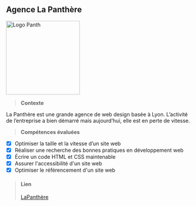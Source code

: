 <h2>Agence La Panthère</h2>

 <img  src="./img/logo.png"  alt="Logo Panth" style="width:200px;">
 
> **Contexte**

La Panthère est une grande agence de web design basée à Lyon. L’activité de l’entreprise a bien démarré mais aujourd’hui, elle est en perte de vitesse.

> **Compétences évaluées**

 - [x] Optimiser la taille et la vitesse d’un site web
 - [x] Réaliser une recherche des bonnes pratiques en développement web
 - [x] Écrire un code HTML et CSS maintenable
 - [x] Assurer l'accessibilité d'un site web
 - [x] Optimiser le référencement d'un site web

> <h4>Lien</h4>
> <a href="https://jonathanjm1.github.io/Projet_LaPanthere/" target="_blank">LaPanthère</a>
